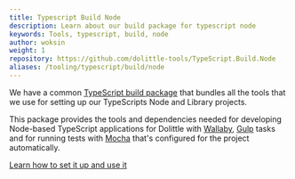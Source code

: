 ```yaml
---
title: Typescript Build Node
description: Learn about our build package for typescript node
keywords: Tools, typescript, build, node
author: woksin
weight: 1
repository: https://github.com/dolittle-tools/TypeScript.Build.Node
aliases: /tooling/typescript/build/node
---
```


We have a common [TypeScript build package](https://www.npmjs.com/package/@dolittle/typescript.build.node) that bundles all the tools that we use for setting up our TypeScripts Node and Library projects.

This package provides the tools and dependencies needed for developing Node-based TypeScript applications for Dolittle with [Wallaby](https://wallabyjs.com/), [Gulp](https://gulpjs.com/) tasks and for running tests with [Mocha](https://mochajs.org/) that's configured for the project automatically.

[Learn how to set it up and use it](./setup)